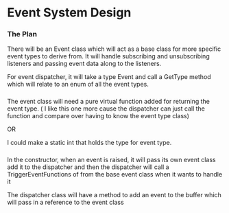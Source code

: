 # Event System Design



### The Plan

There will be an Event class which will act as a base class for more specific event types to derive from. It will handle subscribing 
and unsubscribing listeners and passing event data along to the listeners.

For event dispatcher, it will take a type Event and call a GetType method which 
will relate to an enum of all the event types.
###
The event class will need a pure virtual function added for returning the event type.
( I like this one more cause the dispatcher can just call the function and compare over having to know the event type class)

OR

I could make a static int that holds the type for event type.
###
In the constructor, when an event is raised, it will pass its own event class add it to the dispatcher 
and then the dispatcher will call a TriggerEventFunctions of from the base event class when it wants 
to handle it


The dispatcher class will have a method to add an event to the buffer which will pass in a reference to the event class